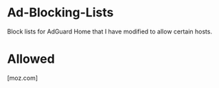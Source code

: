 # Ad-Blocking-Lists
Block lists for AdGuard Home that I have modified to allow certain hosts.

# Allowed
 [moz.com]
